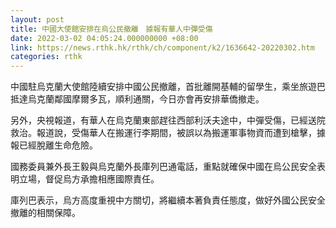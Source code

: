 ```yaml
---
layout: post
title: 中國大使館安排在烏公民撤離　據報有華人中彈受傷
date: 2022-03-02 04:05:24.000000000 +08:00
link: https://news.rthk.hk/rthk/ch/component/k2/1636642-20220302.htm
categories: rthk
---
```


中國駐烏克蘭大使館陸續安排中國公民撤離，首批離開基輔的留學生，乘坐旅遊巴抵達烏克蘭鄰國摩爾多瓦，順利通關，今日亦會再安排華僑撤走。

另外，央視報道，有華人在烏克蘭東部趕往西部利沃夫途中，中彈受傷，已經送院救治。報道說，受傷華人在搬運行李期間，被誤以為搬運軍事物資而遭到槍擊，據報已經脫離生命危險。

國務委員兼外長王毅與烏克蘭外長庫列巴通電話，重點就確保中國在烏公民安全表明立場，督促烏方承擔相應國際責任。

庫列巴表示，烏方高度重視中方關切，將繼續本著負責任態度，做好外國公民安全撤離的相關保障。
